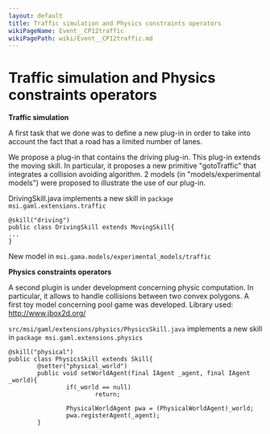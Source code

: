 ```yaml
---
layout: default
title: Traffic simulation and Physics constraints operators
wikiPageName: Event__CP12traffic
wikiPagePath: wiki/Event__CP12traffic.md
---
```

# Traffic simulation and Physics constraints operators

**Traffic simulation**

A first task that we done was to define a new plug-in in order to take into account the fact that a road has a limited number of lanes.

We propose a plug-in that contains the driving plug-in. This plug-in extends the moving skill. In particular, it proposes a new primitive "gotoTraffic" that integrates a collision avoiding algorithm.
2 models (in "models/experimental models") were proposed to illustrate the use of our plug-in.

DrivingSkill.java implements a new skill in `package msi.gaml.extensions.traffic`
```
@skill("driving")
public class DrivingSkill extends MovingSkill{
...
}
```

New model in `msi.gama.models/experimental_models/traffic`

**Physics constraints operators**

A second plugin is under development concerning physic computation. In particular, it allows to handle collisions between two convex polygons. A first toy model concerning pool game was developed.
Library used: http://www.jbox2d.org/

`src/msi/gaml/extensions/physics/PhysicsSkill.java` implements a new skill in `package msi.gaml.extensions.physics`
```
@skill("physical")
public class PhysicsSkill extends Skill{
        @setter("physical_world")
        public void setWorldAgent(final IAgent _agent, final IAgent _world){
                if(_world == null)
                        return;
                        
                PhysicalWorldAgent pwa = (PhysicalWorldAgent)_world;
                pwa.registerAgent(_agent);
        }


```
